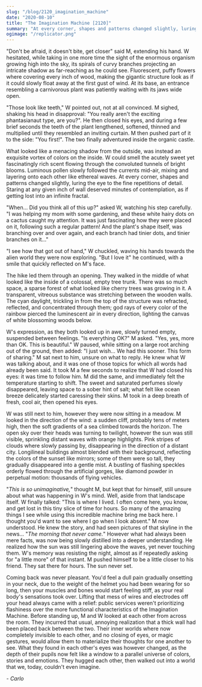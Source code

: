 ```yaml
---
slug: "/blog/2120_imagination_machine"
date: "2020-08-10"
title: "The Imagination Machine [2120]"
summary: "At every corner, shapes and patterns changed slightly, luring the eye to the fine repetitions of detail. Staring at any given inch of wall deserved minutes of contemplation, as if getting lost into an infinite fractal."
ogimage: "/replicator.png"
---
```

"Don't be afraid, it doesn't bite, get closer" said M, extending his hand.
W hesitated, while taking in one more time the sight of the enormous organism growing high into the sky, its spirals of curvy branches projecting an intricate shadow as far-reaching as he could see. Fluorescent, puffy flowers where covering every inch of wood, making the gigantic structure look as if it could slowly float away at the first gust of wind. At its base, an entrance resembling a carnivorous plant was patiently waiting with its jaws wide open.

"Those look like teeth," W pointed out, not at all convinced. M sighed, shaking his head in disapproval: "You really aren't the exciting phantasianaut type, are you?". He then closed his eyes, and during a few brief seconds the teeth of the plant lengthened, softened, thinned and multiplied until they resembled an inviting curtain. M then pushed part of it to the side: "You first!". The two finally adventured inside the organic castle.

What looked like a menacing shadow from the outside, was instead an exquisite vortex of colors on the inside. W could smell the acutely sweet yet fascinatingly rich scent flowing through the convoluted tunnels of bright blooms. Luminous pollen slowly followed the currents mid-air, mixing and layering onto each other like ethereal waves. At every corner, shapes and patterns changed slightly, luring the eye to the fine repetitions of detail. Staring at any given inch of wall deserved minutes of contemplation, as if getting lost into an infinite fractal.

"When... Did you think all of this up?" asked W, watching his step carefully. "I was helping my mom with some gardening, and these white hairy dots on a cactus caught my attention. It was just fascinating how they were placed on it, following such a regular pattern! And the plant's shape itself, was branching over and over again, and each branch had tinier dots, and tinier branches on it..."

"I see how that got out of hand," W chuckled, waving his hands towards the alien world they were now exploring. "But I love it" he continued, with a smile that quickly reflected on M's face.

The hike led them through an opening. They walked in the middle of what looked like the inside of a colossal, empty tree trunk. There was so much space, a sparse forest of what looked like cherry trees was growing in it. A transparent, vitreous substance was stretching between the wooden walls. The cyan daylight, trickling in from the top of the structure was refracted, reflected, and concentrated through them; god rays of every color of the rainbow pierced the luminescent air in every direction, lighting the canvas of white blossoming woods below.

W's expression, as they both looked up in awe, slowly turned empty, suspended between feelings. "Is everything OK?" M asked. "Yes, yes, more than OK. This is beautiful." W paused, while sitting on a large root arching out of the ground, then added: "I just wish... We had this sooner. This form of sharing." M sat next to him, unsure on what to reply. He knew what W was talking about, and it was one of those topics for which all words had already been said. It took M a few seconds to realize that W had closed his eyes: it was time to follow him. M did the same, and immediately felt the temperature starting to shift. The sweet and saturated perfumes slowly disappeared, leaving space to a sober hint of salt; what felt like ocean breeze delicately started caressing their skins. M took in a deep breath of fresh, cool air, then opened his eyes.

W was still next to him, however they were now sitting in a meadow. M looked in the direction of the wind: a sudden cliff, probably tens of meters high, then the soft gradients of a sea climbed towards the horizon. The open sky over their heads was turning to twilight, however the sun was still visible, sprinkling distant waves with orange highlights. Pink stripes of clouds where slowly passing by, disappearing in the direction of a distant city. Longilineal buildings almost blended with their background, reflecting the colors of the sunset like mirrors; some of them were so tall, they gradually disappeared into a gentle mist. A bustling of flashing speckles orderly flowed through the artificial gorges, like diamond powder in perpetual motion: thousands of flying vehicles.

"*This is so unimaginative,*" thought M, but kept that for himself, still unsure about what was happening in W's mind. Well, aside from that landscape itself. W finally talked: "This is where I lived. I often come here, you know, and get lost in this tiny slice of time for hours. So many of the amazing things I see while using this incredible machine bring me back here. I thought you'd want to see where I go when I look absent." M now understood. He knew the story, and had seen pictures of that skyline in the news... "*The morning that never came.*" However what had always been mere facts, was now being slowly distilled into a deeper understanding. He realized how the sun was still lingering above the waves, yet never touching them. W's memory was resisting the night, almost as if repeatedly asking for "a little more" of that instant. M pushed himself to be a little closer to his friend. They sat there for hours. The sun never set.

Coming back was never pleasant. You'd feel a dull pain gradually onsetting in your neck, due to the weight of the helmet you had been wearing for so long, then your muscles and bones would start feeling stiff, as your real body's sensations took over. Lifting that mess of wires and electrodes off your head always came with a relief: public services weren't prioritizing flashiness over the more functional characteristics of the Imagination Machine. Before standing up, M and W looked at each other from across the room. They incurred that usual, annoying realization that a thick wall had been placed back between the two. Their inner worlds where now completely invisible to each other, and no closing of eyes, or magic gestures, would allow them to materialize their thoughts for one another to see. What they found in each other's eyes was however changed, as the depth of their pupils now felt like a window to a parallel universe of colors, stories and emotions. They hugged each other, then walked out into a world that we, today, couldn't even imagine.

*- Carlo*